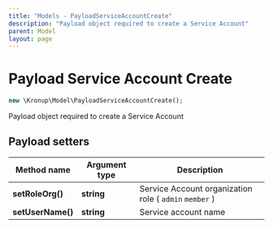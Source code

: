 ```yaml
---
title: "Models - PayloadServiceAccountCreate"
description: "Payload object required to create a Service Account"
parent: Model
layout: page
---
```


# Payload Service Account Create

```php
new \Kronup\Model\PayloadServiceAccountCreate();
```

Payload object required to create a Service Account

## Payload setters

Method name | Argument type | Description
------------ | ------------- | -------------
**setRoleOrg()** | **string** | Service Account organization role ( `admin` `member` )
**setUserName()** | **string** | Service account name


